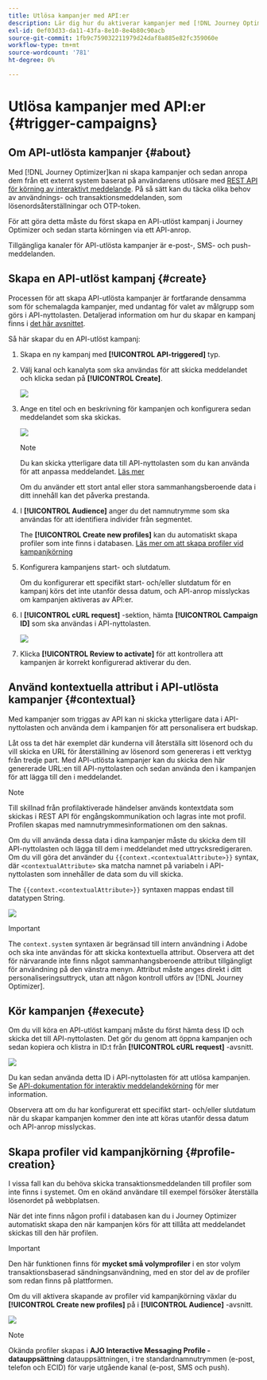 ```yaml
---
title: Utlösa kampanjer med API:er
description: Lär dig hur du aktiverar kampanjer med [!DNL Journey Optimizer] API:er
exl-id: 0ef03d33-da11-43fa-8e10-8e4b80c90acb
source-git-commit: 1fb9c759032211979d24daf8a885e82fc359060e
workflow-type: tm+mt
source-wordcount: '781'
ht-degree: 0%

---
```


# Utlösa kampanjer med API:er {#trigger-campaigns}

## Om API-utlösta kampanjer {#about}

Med [!DNL Journey Optimizer]kan ni skapa kampanjer och sedan anropa dem från ett externt system baserat på användarens utlösare med [REST API för körning av interaktivt meddelande](https://developer.adobe.com/journey-optimizer-apis/references/messaging/#tag/execution). På så sätt kan du täcka olika behov av användnings- och transaktionsmeddelanden, som lösenordsåterställningar och OTP-token.

För att göra detta måste du först skapa en API-utlöst kampanj i Journey Optimizer och sedan starta körningen via ett API-anrop.

Tillgängliga kanaler för API-utlösta kampanjer är e-post-, SMS- och push-meddelanden.

## Skapa en API-utlöst kampanj {#create}

Processen för att skapa API-utlösta kampanjer är fortfarande densamma som för schemalagda kampanjer, med undantag för valet av målgrupp som görs i API-nyttolasten. Detaljerad information om hur du skapar en kampanj finns i [det här avsnittet](create-campaign.md).

Så här skapar du en API-utlöst kampanj:

1. Skapa en ny kampanj med **[!UICONTROL API-triggered]** typ.

1. Välj kanal och kanalyta som ska användas för att skicka meddelandet och klicka sedan på **[!UICONTROL Create]**.

   ![](assets/api-triggered-type.png)

1. Ange en titel och en beskrivning för kampanjen och konfigurera sedan meddelandet som ska skickas.

   ![](assets/api-triggered-properties.png)

   >[!NOTE]
   >
   >Du kan skicka ytterligare data till API-nyttolasten som du kan använda för att anpassa meddelandet. [Läs mer](#contextual)
   >
   >Om du använder ett stort antal eller stora sammanhangsberoende data i ditt innehåll kan det påverka prestanda.

1. I **[!UICONTROL Audience]** anger du det namnutrymme som ska användas för att identifiera individer från segmentet.

   The **[!UICONTROL Create new profiles]** kan du automatiskt skapa profiler som inte finns i databasen. [Läs mer om att skapa profiler vid kampanjkörning](#profile-creation)

1. Konfigurera kampanjens start- och slutdatum.

   Om du konfigurerar ett specifikt start- och/eller slutdatum för en kampanj körs det inte utanför dessa datum, och API-anrop misslyckas om kampanjen aktiveras av API:er.

1. I **[!UICONTROL cURL request]** -sektion, hämta **[!UICONTROL Campaign ID]** som ska användas i API-nyttolasten.

   ![](assets/api-triggered-curl.png)

1. Klicka **[!UICONTROL Review to activate]** för att kontrollera att kampanjen är korrekt konfigurerad aktiverar du den.

## Använd kontextuella attribut i API-utlösta kampanjer {#contextual}

Med kampanjer som triggas av API kan ni skicka ytterligare data i API-nyttolasten och använda dem i kampanjen för att personalisera ert budskap.

Låt oss ta det här exemplet där kunderna vill återställa sitt lösenord och du vill skicka en URL för återställning av lösenord som genereras i ett verktyg från tredje part. Med API-utlösta kampanjer kan du skicka den här genererade URL:en till API-nyttolasten och sedan använda den i kampanjen för att lägga till den i meddelandet.

>[!NOTE]
>
>Till skillnad från profilaktiverade händelser används kontextdata som skickas i REST API för engångskommunikation och lagras inte mot profil. Profilen skapas med namnutrymmesinformationen om den saknas.

Om du vill använda dessa data i dina kampanjer måste du skicka dem till API-nyttolasten och lägga till dem i meddelandet med uttrycksredigeraren. Om du vill göra det använder du `{{context.<contextualAttribute>}}` syntax, där `<contextualAttribute>` ska matcha namnet på variabeln i API-nyttolasten som innehåller de data som du vill skicka.

The `{{context.<contextualAttribute>}}` syntaxen mappas endast till datatypen String.

![](assets/api-triggered-context.png)

>[!IMPORTANT]
>
>The `context.system` syntaxen är begränsad till intern användning i Adobe och ska inte användas för att skicka kontextuella attribut.
Observera att det för närvarande inte finns något sammanhangsberoende attribut tillgängligt för användning på den vänstra menyn. Attribut måste anges direkt i ditt personaliseringsuttryck, utan att någon kontroll utförs av [!DNL Journey Optimizer].

## Kör kampanjen {#execute}

Om du vill köra en API-utlöst kampanj måste du först hämta dess ID och skicka det till API-nyttolasten. Det gör du genom att öppna kampanjen och sedan kopiera och klistra in ID:t från **[!UICONTROL cURL request]** -avsnitt.

![](assets/api-triggered-id.png)

Du kan sedan använda detta ID i API-nyttolasten för att utlösa kampanjen. Se [API-dokumentation för interaktiv meddelandekörning](https://developer.adobe.com/journey-optimizer-apis/references/messaging/#tag/execution) för mer information.

Observera att om du har konfigurerat ett specifikt start- och/eller slutdatum när du skapar kampanjen kommer den inte att köras utanför dessa datum och API-anrop misslyckas.

## Skapa profiler vid kampanjkörning {#profile-creation}

I vissa fall kan du behöva skicka transaktionsmeddelanden till profiler som inte finns i systemet. Om en okänd användare till exempel försöker återställa lösenordet på webbplatsen.

När det inte finns någon profil i databasen kan du i Journey Optimizer automatiskt skapa den när kampanjen körs för att tillåta att meddelandet skickas till den här profilen.

>[!IMPORTANT]
>
>Den här funktionen finns för **mycket små volymprofiler** i en stor volym transaktionsbaserad sändningsanvändning, med en stor del av de profiler som redan finns på plattformen.

Om du vill aktivera skapande av profiler vid kampanjkörning växlar du **[!UICONTROL Create new profiles]** på i **[!UICONTROL Audience]** -avsnitt.

![](assets/api-triggered-create-profile.png)

>[!NOTE]
>
>Okända profiler skapas i **AJO Interactive Messaging Profile - datauppsättning** datauppsättningen, i tre standardnamnutrymmen (e-post, telefon och ECID) för varje utgående kanal (e-post, SMS och push).

